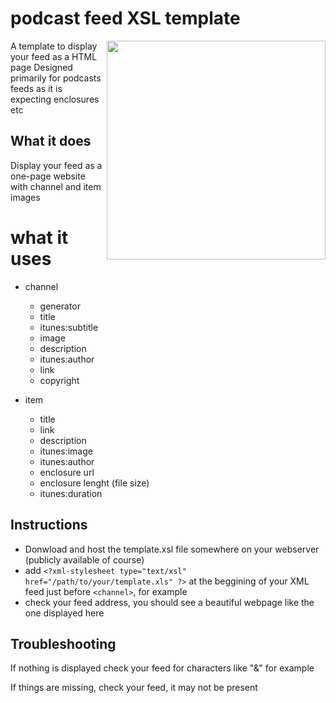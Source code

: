 # podcast feed XSL template
<img align="right" width="350" src="https://i.imgur.com/n4AiKPF.png">
A template to display your feed as a HTML page
Designed primarily for podcasts feeds as it is expecting enclosures etc

## What it does

Display your feed as a one-page website with channel and item images

# what it uses
- channel
  - generator
  - title
  - itunes:subtitle
  - image
  - description
  - itunes:author
  - link
  - copyright
  
- item
  - title
  - link
  - description
  - itunes:image
  - itunes:author
  - enclosure url
  - enclosure lenght (file size)
  - itunes:duration

## Instructions

- Donwload and host the template.xsl file somewhere on your webserver (publicly available of course)
- add `<?xml-stylesheet type="text/xsl" href="/path/to/your/template.xls" ?>` at the beggining of your XML feed just before `<channel>`, for example
- check your feed address, you should see a beautiful webpage like the one displayed here


## Troubleshooting

If nothing is displayed check your feed for characters like "&" for example

If things are missing, check your feed, it may not be present
